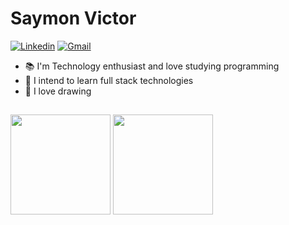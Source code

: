# Saymon Victor

[![Linkedin](https://img.shields.io/badge/-Saymon%20Victor-6633cc?style=flat-square&logo=Linkedin&logoColor=white&color=291b3e&link=https://www.linkedin.com/in/saymonvictor/)](https://www.linkedin.com/in/saymonvictor/) 
[![Gmail](https://img.shields.io/badge/-saymonnnvict0r@gmail.com-6633cc?style=flat-square&logo=Gmail&logoColor=white&color=291b3e&link=mailto:saymonnnvict0r@gmail.com)](mailto:saymonnnvict0r@gmail.com)

- :books: I'm Technology enthusiast and love studying programming
- :rocket: I intend to learn full stack technologies
- :art: I love drawing

##

<div>
 <img height="160px" src="https://github-readme-stats.vercel.app/api?username=Symonnv&show_icons=true&theme=jolly&include_all_commits=true&count_private=true&hide_border=true"/>
 <img height="160px" src="https://github-readme-stats.vercel.app/api/top-langs/?username=Symonnv&layout=compact&langs_count=16&theme=jolly&hide_border=true"/>
</div>
